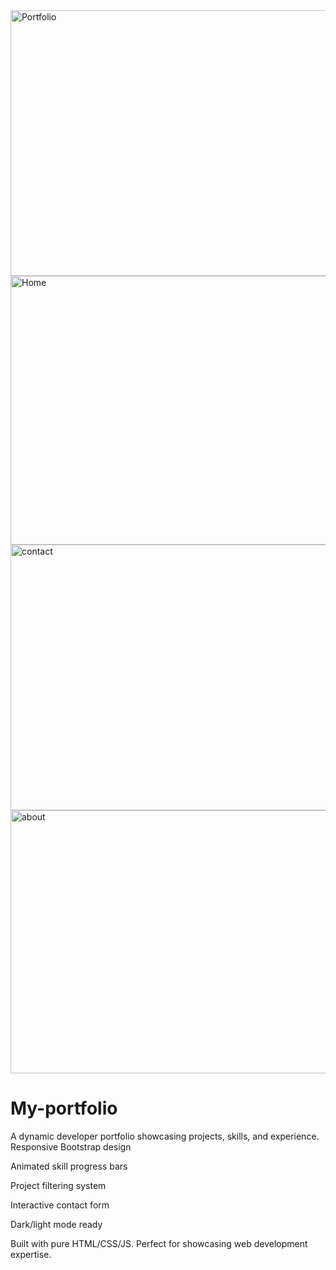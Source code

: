 <img width="927" height="425" alt="Portfolio" src="https://github.com/user-attachments/assets/9263ffd3-f6fc-4964-a6a5-45affcf33fa2" />
<img width="893" height="430" alt="Home" src="https://github.com/user-attachments/assets/e4c8ef33-bd24-448d-8f82-953beba975a5" />
<img width="910" height="425" alt="contact" src="https://github.com/user-attachments/assets/6732d494-8464-4fe4-ba91-45dee8883ac3" />
<img width="901" height="421" alt="about" src="https://github.com/user-attachments/assets/9a47ecd6-5050-4060-9a98-3034afedc269" />




# My-portfolio
A dynamic developer portfolio showcasing projects, skills, and experience.
Responsive Bootstrap design

Animated skill progress bars

Project filtering system

Interactive contact form

Dark/light mode ready

Built with pure HTML/CSS/JS. Perfect for showcasing web development expertise.


